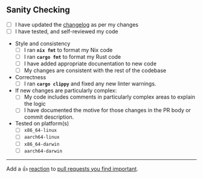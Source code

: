 <!--
^ Please include a clear and concise description of the aim of your Pull Request above this line ^

For plugin dependency/module additions, please make sure to link the source link
of the added plugin or dependency in this section. If your pull request aims to
fix an open issue or a please bug, please also link the relevant issue below this
line. You may attach an issue to your pull request with `Fixes #<issue number>`
above this comment, and it will be closed when your pull request is merged.
-->

## Sanity Checking

<!--
Please check all that apply. As before, this section is not a hard requirement
but checklists with more checked items are likely to be merged faster. You may
save some time in maintainer reviews by performing self-reviews here before
submitting your pull request.

If your pull request includes any change or unexpected behaviour not covered below,
please do make sure to include it above in your description.
-->

[changelog]: https://github.com/nix-community/nh/tree/master/CHANGELOG.md

- [ ] I have updated the [changelog] as per my changes
- [ ] I have tested, and self-reviewed my code
- Style and consistency
  - [ ] I ran **`nix fmt`** to format my Nix code
  - [ ] I ran **`cargo fmt`** to format my Rust code
  - [ ] I have added appropriate docunentation to new code
  - [ ] My changes are consistent with the rest of the codebase
- Correctness
  - [ ] I ran **`cargo clippy`** and fixed any new linter warnings.
- If new changes are particularly complex:
  - [ ] My code includes comments in particularly complex areas to explain the
        logic
  - [ ] I have documented the motive for those changes in the PR body or commit
        description.
- Tested on platform(s)
  - [ ] `x86_64-linux`
  - [ ] `aarch64-linux`
  - [ ] `x86_64-darwin`
  - [ ] `aarch64-darwin`

---

Add a :+1: [reaction] to [pull requests you find important].

[reaction]: https://github.blog/2016-03-10-add-reactions-to-pull-requests-issues-and-comments/
[pull requests you find important]: https://github.com/nix-community/nh/pulls?q=is%3Aopen+sort%3Areactions-%2B1-desc
